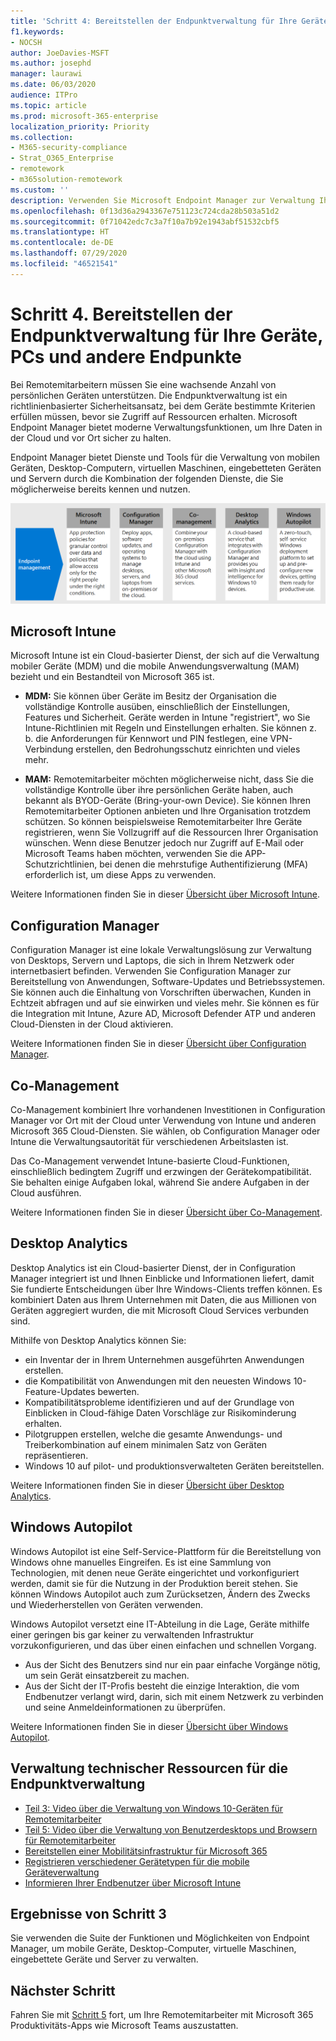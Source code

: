 ```yaml
---
title: 'Schritt 4: Bereitstellen der Endpunktverwaltung für Ihre Geräte, PCs und andere Endpunkte'
f1.keywords:
- NOCSH
author: JoeDavies-MSFT
ms.author: josephd
manager: laurawi
ms.date: 06/03/2020
audience: ITPro
ms.topic: article
ms.prod: microsoft-365-enterprise
localization_priority: Priority
ms.collection:
- M365-security-compliance
- Strat_O365_Enterprise
- remotework
- m365solution-remotework
ms.custom: ''
description: Verwenden Sie Microsoft Endpoint Manager zur Verwaltung Ihrer Geräte, PCs und anderen Endgeräte.
ms.openlocfilehash: 0f13d36a2943367e751123c724cda28b503a51d2
ms.sourcegitcommit: 0f71042edc7c3a7f10a7b92e1943abf51532cbf5
ms.translationtype: HT
ms.contentlocale: de-DE
ms.lasthandoff: 07/29/2020
ms.locfileid: "46521541"
---
```

# <a name="step-4-deploy-endpoint-management-for-your-devices-pcs-and-other-endpoints"></a>Schritt 4. Bereitstellen der Endpunktverwaltung für Ihre Geräte, PCs und andere Endpunkte

Bei Remotemitarbeitern müssen Sie eine wachsende Anzahl von persönlichen Geräten unterstützen. Die Endpunktverwaltung ist ein richtlinienbasierter Sicherheitsansatz, bei dem Geräte bestimmte Kriterien erfüllen müssen, bevor sie Zugriff auf Ressourcen erhalten. Microsoft Endpoint Manager bietet moderne Verwaltungsfunktionen, um Ihre Daten in der Cloud und vor Ort sicher zu halten. 

Endpoint Manager bietet Dienste und Tools für die Verwaltung von mobilen Geräten, Desktop-Computern, virtuellen Maschinen, eingebetteten Geräten und Servern durch die Kombination der folgenden Dienste, die Sie möglicherweise bereits kennen und nutzen.

![Die Komponenten für die Endpunktverwaltung](../media/empower-people-to-work-remotely/endpoint-managment-step-grid.png)

## <a name="microsoft-intune"></a>Microsoft Intune

Microsoft Intune ist ein Cloud-basierter Dienst, der sich auf die Verwaltung mobiler Geräte (MDM) und die mobile Anwendungsverwaltung (MAM) bezieht und ein Bestandteil von Microsoft 365 ist. 

- **MDM:** Sie können über Geräte im Besitz der Organisation die vollständige Kontrolle ausüben, einschließlich der Einstellungen, Features und Sicherheit. Geräte werden in Intune "registriert", wo Sie Intune-Richtlinien mit Regeln und Einstellungen erhalten. Sie können z. b. die Anforderungen für Kennwort und PIN festlegen, eine VPN-Verbindung erstellen, den Bedrohungsschutz einrichten und vieles mehr.

- **MAM:** Remotemitarbeiter möchten möglicherweise nicht, dass Sie die vollständige Kontrolle über ihre persönlichen Geräte haben, auch bekannt als BYOD-Geräte (Bring-your-own Device). Sie können Ihren Remotemitarbeiter Optionen anbieten und Ihre Organisation trotzdem schützen. So können beispielsweise Remotemitarbeiter Ihre Geräte registrieren, wenn Sie Vollzugriff auf die Ressourcen Ihrer Organisation wünschen. Wenn diese Benutzer jedoch nur Zugriff auf E-Mail oder Microsoft Teams haben möchten, verwenden Sie die APP-Schutzrichtlinien, bei denen die mehrstufige Authentifizierung (MFA) erforderlich ist, um diese Apps zu verwenden.

Weitere Informationen finden Sie in dieser [Übersicht über Microsoft Intune](https://docs.microsoft.com/intune/fundamentals/what-is-intune).

## <a name="configuration-manager"></a>Configuration Manager

Configuration Manager ist eine lokale Verwaltungslösung zur Verwaltung von Desktops, Servern und Laptops, die sich in Ihrem Netzwerk oder internetbasiert befinden. Verwenden Sie Configuration Manager zur Bereitstellung von Anwendungen, Software-Updates und Betriebssystemen. Sie können auch die Einhaltung von Vorschriften überwachen, Kunden in Echtzeit abfragen und auf sie einwirken und vieles mehr. Sie können es für die Integration mit Intune, Azure AD, Microsoft Defender ATP und anderen Cloud-Diensten in der Cloud aktivieren. 

Weitere Informationen finden Sie in dieser [Übersicht über Configuration Manager](https://docs.microsoft.com/mem/configmgr/core/understand/introduction).

## <a name="co-management"></a>Co-Management

Co-Management kombiniert Ihre vorhandenen Investitionen in Configuration Manager vor Ort mit der Cloud unter Verwendung von Intune und anderen Microsoft 365 Cloud-Diensten. Sie wählen, ob Configuration Manager oder Intune die Verwaltungsautorität für verschiedenen Arbeitslasten ist. 

Das Co-Management verwendet Intune-basierte Cloud-Funktionen, einschließlich bedingtem Zugriff und erzwingen der Gerätekompatibilität. Sie behalten einige Aufgaben lokal, während Sie andere Aufgaben in der Cloud ausführen.

Weitere Informationen finden Sie in dieser [Übersicht über Co-Management](https://docs.microsoft.com/mem/configmgr/comanage/overview).

## <a name="desktop-analytics"></a>Desktop Analytics

Desktop Analytics ist ein Cloud-basierter Dienst, der in Configuration Manager integriert ist und Ihnen Einblicke und Informationen liefert, damit Sie fundierte Entscheidungen über Ihre Windows-Clients treffen können. Es kombiniert Daten aus Ihrem Unternehmen mit Daten, die aus Millionen von Geräten aggregiert wurden, die mit Microsoft Cloud Services verbunden sind. 

Mithilfe von Desktop Analytics können Sie:

- ein Inventar der in Ihrem Unternehmen ausgeführten Anwendungen erstellen.
- die Kompatibilität von Anwendungen mit den neuesten Windows 10-Feature-Updates bewerten.
- Kompatibilitätsprobleme identifizieren und auf der Grundlage von Einblicken in Cloud-fähige Daten Vorschläge zur Risikominderung erhalten.
- Pilotgruppen erstellen, welche die gesamte Anwendungs- und Treiberkombination auf einem minimalen Satz von Geräten repräsentieren.
- Windows 10 auf pilot- und produktionsverwalteten Geräten bereitstellen.

Weitere Informationen finden Sie in dieser [Übersicht über Desktop Analytics](https://docs.microsoft.com/mem/configmgr/desktop-analytics/overview).

## <a name="windows-autopilot"></a>Windows Autopilot

Windows Autopilot ist eine Self-Service-Plattform für die Bereitstellung von Windows ohne manuelles Eingreifen. Es ist eine Sammlung von Technologien, mit denen neue Geräte eingerichtet und vorkonfiguriert werden, damit sie für die Nutzung in der Produktion bereit stehen. Sie können Windows Autopilot auch zum Zurücksetzen, Ändern des Zwecks und Wiederherstellen von Geräten verwenden. 

Windows Autopilot versetzt eine IT-Abteilung in die Lage, Geräte mithilfe einer geringen bis gar keiner zu verwaltenden Infrastruktur vorzukonfigurieren, und das über einen einfachen und schnellen Vorgang. 

- Aus der Sicht des Benutzers sind nur ein paar einfache Vorgänge nötig, um sein Gerät einsatzbereit zu machen. 
- Aus der Sicht der IT-Profis besteht die einzige Interaktion, die vom Endbenutzer verlangt wird, darin, sich mit einem Netzwerk zu verbinden und seine Anmeldeinformationen zu überprüfen.

Weitere Informationen finden Sie in dieser [Übersicht über Windows Autopilot](https://docs.microsoft.com/windows/deployment/windows-autopilot/windows-autopilot).

## <a name="admin-technical-resources-for-endpoint-management"></a>Verwaltung technischer Ressourcen für die Endpunktverwaltung

- [Teil 3: Video über die Verwaltung von Windows 10-Geräten für Remotemitarbeiter](https://resources.techcommunity.microsoft.com/enabling-remote-work/#security)
- [Teil 5: Video über die Verwaltung von Benutzerdesktops und Browsern für Remotemitarbeiter](https://resources.techcommunity.microsoft.com/enabling-remote-work/#security)
- [Bereitstellen einer Mobilitätsinfrastruktur für Microsoft 365](https://docs.microsoft.com/microsoft-365/enterprise/mobility-infrastructure)
- [Registrieren verschiedener Gerätetypen für die mobile Geräteverwaltung](https://docs.microsoft.com/mem/intune/enrollment/device-enrollment)
- [Informieren Ihrer Endbenutzer über Microsoft Intune](https://docs.microsoft.com/mem/intune/fundamentals/end-user-educate)
 
## <a name="results-of-step-3"></a>Ergebnisse von Schritt 3

Sie verwenden die Suite der Funktionen und Möglichkeiten von Endpoint Manager, um mobile Geräte, Desktop-Computer, virtuelle Maschinen, eingebettete Geräte und Server zu verwalten.

## <a name="next-step"></a>Nächster Schritt

Fahren Sie mit [Schritt 5](empower-people-to-work-remotely-teams-productivity-apps.md) fort, um Ihre Remotemitarbeiter mit Microsoft 365 Produktivitäts-Apps wie Microsoft Teams auszustatten.
